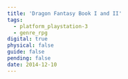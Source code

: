 ```yaml
---
title: 'Dragon Fantasy Book I and II'
tags:
  - platform_playstation-3
  - genre_rpg
digital: true
physical: false
guide: false
pending: false
date: 2014-12-10
---
```

